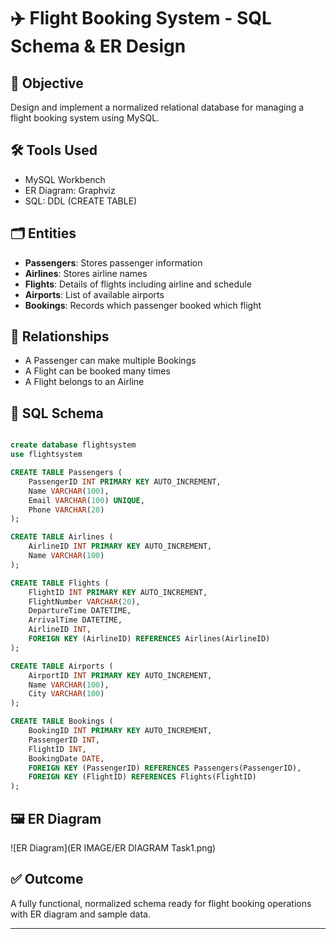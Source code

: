 
# ✈️ Flight Booking System - SQL Schema & ER Design

## 📌 Objective
Design and implement a normalized relational database for managing a flight booking system using MySQL.

## 🛠 Tools Used
- MySQL Workbench
- ER Diagram: Graphviz
- SQL: DDL (CREATE TABLE)

## 🗂 Entities
- **Passengers**: Stores passenger information
- **Airlines**: Stores airline names
- **Flights**: Details of flights including airline and schedule
- **Airports**: List of available airports
- **Bookings**: Records which passenger booked which flight

## 🔗 Relationships
- A Passenger can make multiple Bookings
- A Flight can be booked many times
- A Flight belongs to an Airline

## 📄 SQL Schema

```sql

create database flightsystem
use flightsystem

CREATE TABLE Passengers (
    PassengerID INT PRIMARY KEY AUTO_INCREMENT,
    Name VARCHAR(100),
    Email VARCHAR(100) UNIQUE,
    Phone VARCHAR(20)
);

CREATE TABLE Airlines (
    AirlineID INT PRIMARY KEY AUTO_INCREMENT,
    Name VARCHAR(100)
);

CREATE TABLE Flights (
    FlightID INT PRIMARY KEY AUTO_INCREMENT,
    FlightNumber VARCHAR(20),
    DepartureTime DATETIME,
    ArrivalTime DATETIME,
    AirlineID INT,
    FOREIGN KEY (AirlineID) REFERENCES Airlines(AirlineID)
);

CREATE TABLE Airports (
    AirportID INT PRIMARY KEY AUTO_INCREMENT,
    Name VARCHAR(100),
    City VARCHAR(100)
);

CREATE TABLE Bookings (
    BookingID INT PRIMARY KEY AUTO_INCREMENT,
    PassengerID INT,
    FlightID INT,
    BookingDate DATE,
    FOREIGN KEY (PassengerID) REFERENCES Passengers(PassengerID),
    FOREIGN KEY (FlightID) REFERENCES Flights(FlightID)
);
```

## 🖼 ER Diagram
![ER Diagram](ER IMAGE/ER DIAGRAM Task1.png)


## ✅ Outcome
A fully functional, normalized schema ready for flight booking operations with ER diagram and sample data.

---

